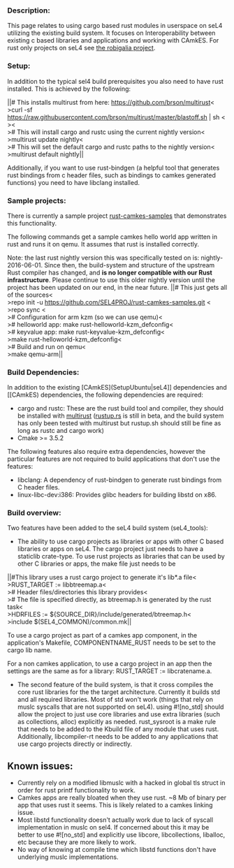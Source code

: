 ### Description:
 This page relates to using cargo based rust modules
in userspace on seL4 utilizing the existing build system. It focuses on
Interoperability between existing c based libraries and applications and
working with CAmkES. For rust only projects on seL4 see
[the robigalia project](https://robigalia.org/).

### Setup:
 In addition to the typical sel4 build prerequisites you
also need to have rust installed. This is achieved by the following:

||\# This installs multirust from here: https://github.com/brson/multirust<<BR>>curl -sf https://raw.githubusercontent.com/brson/multirust/master/blastoff.sh | sh  <<BR>><<BR>>\# This will install cargo and rustc using the current nightly version<<BR>>multirust update nightly<<BR>>\# This will set the default cargo and rustc paths to the nightly version<<BR>>multirust default nightly||

Additionally, if you want to use rust-bindgen (a helpful tool that
generates rust bindings from c header files, such as bindings to camkes
generated functions) you need to have libclang installed.

### Sample projects:


There is currently a sample project
[rust-camkes-samples](https://github.com/SEL4PROJ/rust-camkes-samples)
that demonstrates this functionality.

The following commands get a sample camkes hello world app written in
rust and runs it on qemu. It assumes that rust is installed correctly.

Note: the last rust nightly version this was specifically tested on is:
nightly-2016-06-01. Since then, the build-system and structure of the
upstream Rust compiler has changed, and **is no longer compatible with
our Rust infrastructure**. Please continue to use this older nightly
version until the project has been updated on our end, in the near
future.
||\# This just gets all of the sources<<BR>>repo init -u https://github.com/SEL4PROJ/rust-camkes-samples.git <<BR>>repo sync  <<BR>>\# Configuration for arm kzm (so we can use qemu)<<BR>>\# helloworld app: make rust-helloworld-kzm_defconfig<<BR>>\# keyvalue app: make rust-keyvalue-kzm_defconfig<<BR>>make rust-helloworld-kzm_defconfig<<BR>>\# Build and run on qemu<<BR>>make qemu-arm||

### Build Dependencies:
 In addition to the existing
[CAmkES](SetupUbuntu|seL4]] dependencies and [[CAmkES)
dependencies, the following dependencies are required:

- cargo and rustc: These are the rust build tool and compiler, they
      should be installed with
      [multirust](https://github.com/brson/multirust)
      ([rustup.rs](https://www.rustup.rs/) is still in beta,
      and the build system has only been tested with multirust but
      rustup.sh should still be fine as long as rustc and cargo work)
- Cmake >= 3.5.2

The following features also require extra dependencies, however the
particular features are not required to build applications that don't
use the features:

- libclang: A dependency of rust-bindgen to generate rust bindings
      from C header files.
- linux-libc-dev:i386: Provides glibc headers for building libstd
      on x86.

### Build overview:
 Two features have been added to the seL4 build
system (seL4_tools):

- The ability to use cargo projects as libraries or apps with other
      C based libraries or apps on seL4. The cargo project just needs to
      have a staticlib crate-type. To use rust projects as libraries
      that can be used by other C libraries or apps, the make file just
      needs to be

||\#This library uses a rust cargo project to generate it's lib\*.a file<<BR>>RUST_TARGET := libbtreemap.a<<BR>>\# Header files/directories this library provides<<BR>>\# The file is specified directly, as btreemap.h is generated by the rust task<<BR>>HDRFILES := ${SOURCE_DIR}/include/generated/btreemap.h<<BR>>include $(SEL4_COMMON)/common.mk||

To use a cargo project as part of a camkes app component, in the
application's Makefile, COMPONENTNAME_RUST needs to be set to the cargo
lib name.

For a non camkes application, to use a cargo project in an app then the
settings are the same as for a library: RUST_TARGET := libcratename.a.

- The second feature of the build system, is that it cross compiles
      the core rust libraries for the the target architecture. Currently
      it builds std and all required libraries. Most of std won't work
      (things that rely on muslc syscalls that are not supported
      on seL4). using \#![no_std] should allow the project to just
      use core libraries and use extra libraries (such as
      collections, alloc) explicitly as needed. rust_sysroot is a make
      rule that needs to be added to the Kbuild file of any module that
      uses rust. Additionally, libcompiler-rt needs to be added to any
      applications that use cargo projects directly or indirectly.

## Known issues:


- Currently rely on a modified libmuslc with a hacked in global
        tls struct in order for rust printf functionality to work.
- Camkes apps are really bloated when they use rust. \~8 Mb of
        binary per app that uses rust it seems. This is likely related
        to a camkes linking issue.
- Most libstd functionality doesn't actually work due to lack of
        syscall implementation in muslc on sel4. If concerned about this
        it may be better to use \#![no_std] and explicitly use
        libcore, libcollections, liballoc, etc because they are more
        likely to work.
- No way of knowing at compile time which libstd functions don't
        have underlying muslc implementations.


